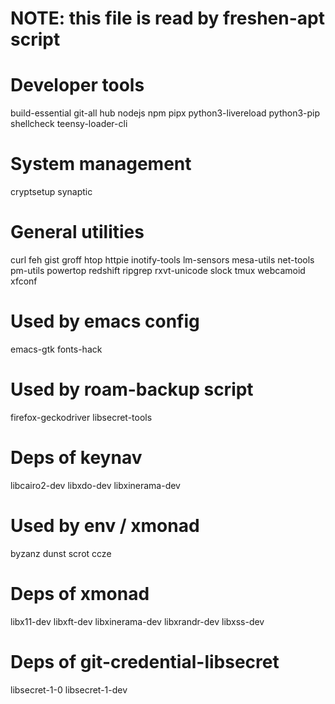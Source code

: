 # NOTE: this file is read by freshen-apt script

# Developer tools

build-essential
git-all
hub
nodejs
npm
pipx
python3-livereload
python3-pip
shellcheck
teensy-loader-cli

# System management

cryptsetup
synaptic

# General utilities

curl
feh
gist
groff
htop
httpie
inotify-tools
lm-sensors
mesa-utils
net-tools
pm-utils
powertop
redshift
ripgrep
rxvt-unicode
slock
tmux
webcamoid
xfconf

# Used by emacs config

emacs-gtk
fonts-hack

# Used by roam-backup script

firefox-geckodriver
libsecret-tools

# Deps of keynav

libcairo2-dev
libxdo-dev
libxinerama-dev

# Used by env / xmonad

byzanz
dunst
scrot
ccze

# Deps of xmonad

libx11-dev
libxft-dev
libxinerama-dev
libxrandr-dev
libxss-dev

# Deps of git-credential-libsecret

libsecret-1-0
libsecret-1-dev
